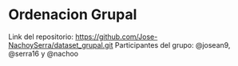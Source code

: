 # Ordenacion Grupal
Link del repositorio: https://github.com/Jose-NachoySerra/dataset_grupal.git
Participantes del grupo: @josean9, @serra16 y @nachoo
